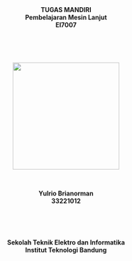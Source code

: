 <div align="center"><b>TUGAS MANDIRI<b></div>
<div align="center"><b>Pembelajaran Mesin Lanjut<b></div>
<div align="center"><b>EI7007<b></div>
<p>&nbsp;</p><p>&nbsp;</p>
<div  align="center"><img width="240" src="https://syeilendrapramuditya.files.wordpress.com/2021/01/gajah_itb_transparan_syeilendra.png"></div>
<p>&nbsp;</p>
<div align="center"><b>Yulrio Brianorman<b></div>
<div align="center"><b>33221012<b></div>
<p>&nbsp;</p><p>&nbsp;</p>
<div align="center"><b>Sekolah Teknik Elektro dan Informatika<b></div>
<div align="center"><b>Institut Teknologi Bandung<b></div>
